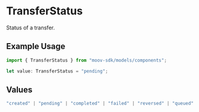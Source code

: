 # TransferStatus

Status of a transfer.

## Example Usage

```typescript
import { TransferStatus } from "moov-sdk/models/components";

let value: TransferStatus = "pending";
```

## Values

```typescript
"created" | "pending" | "completed" | "failed" | "reversed" | "queued" | "canceled"
```